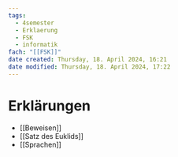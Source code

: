```yaml
---
tags:
  - 4semester
  - Erklaerung
  - FSK
  - informatik
fach: "[[FSK]]"
date created: Thursday, 18. April 2024, 16:21
date modified: Thursday, 18. April 2024, 17:22
---
```


# Erklärungen

- [[Beweisen]]
- [[Satz des Euklids]]
- [[Sprachen]]